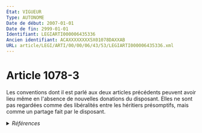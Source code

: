 ```yaml
---
État: VIGUEUR
Type: AUTONOME
Date de début: 2007-01-01
Date de fin: 2999-01-01
Identifiant: LEGIARTI000006435336
Ancien identifiant: ACAXXXXXXXX5X01078DAXXAB
URL: article/LEGI/ARTI/00/00/06/43/53/LEGIARTI000006435336.xml
---
```


<h1>Article 1078-3</h1>

Les conventions dont il est parlé aux deux articles précédents peuvent avoir
lieu même en l'absence de nouvelles donations du disposant. Elles ne sont pas
regardées comme des libéralités entre les héritiers présomptifs, mais comme un
partage fait par le disposant.


<details>
  <summary><em>Références</em></summary>

  <h2>Articles faisant référence à l'article</h2>
  
  <ul>
    <li>
      <a href="https://legal.tricoteuses.fr//redirection/LEGIARTI000006284843?vers=git&vers=legifrance">LOI n° 2006-728 du 23 juin 2006 portant réforme des successions et des libéralités - article 9 ENTIEREMENT_MODIF</a> MODIFICATION cible
    </li>
    <li>
      <a href="https://legal.tricoteuses.fr//redirection/LEGIARTI000006284855?vers=git&vers=legifrance">LOI n° 2006-728 du 23 juin 2006 portant réforme des successions et des libéralités - article 21 ENTIEREMENT_MODIF</a> MODIFICATION cible
    </li>
    <li>
      <a href="https://legal.tricoteuses.fr//redirection/LEGIARTI000006284857?vers=git&vers=legifrance">LOI n° 2006-728 du 23 juin 2006 portant réforme des successions et des libéralités - article 23 ENTIEREMENT_MODIF</a> MODIFICATION cible
    </li>
  </ul>
  
  <h2>Références faites par l'article</h2>
  
  <ul>
    <li>
      2006-06-23 MODIFICATION source <a href="https://legal.tricoteuses.fr//redirection/LEGIARTI000006284855?vers=git&vers=legifrance">LOI n° 2006-728 du 23 juin 2006 portant réforme des successions et des libéralités - article 21 ENTIEREMENT_MODIF</a>
    </li>
    <li>
      2006-06-23 MODIFICATION source <a href="https://legal.tricoteuses.fr//redirection/LEGIARTI000006284857?vers=git&vers=legifrance">LOI n° 2006-728 du 23 juin 2006 portant réforme des successions et des libéralités - article 23 ENTIEREMENT_MODIF</a>
    </li>
    <li>
      2006-06-23 MODIFICATION source <a href="https://legal.tricoteuses.fr//redirection/LEGIARTI000006284843?vers=git&vers=legifrance">LOI n° 2006-728 du 23 juin 2006 portant réforme des successions et des libéralités - article 9 ENTIEREMENT_MODIF</a>
    </li>
    <li>
      2999-01-01 TXT_ASSOCIE cible <a href="https://legal.tricoteuses.fr//redirection/LEGIARTI000006435767?vers=git&vers=legifrance">Code civil - article 1078-1 AUTONOME MODIFIE, en vigueur du 1972-01-01 au 1988-01-06</a>
    </li>
    <li>
      2999-01-01 TXT_ASSOCIE cible <a href="https://legal.tricoteuses.fr//redirection/LEGIARTI000006435333?vers=git&vers=legifrance">Code civil - article 1078-2 AUTONOME MODIFIE, en vigueur du 1972-01-01 au 2007-01-01</a>
    </li>
    <li>
      2999-01-01 CITATION cible <a href="https://legal.tricoteuses.fr//redirection/LEGIARTI000026292574?vers=git&vers=legifrance">Code général des impôts - article 776 A AUTONOME VIGUEUR, en vigueur depuis le 2012-08-17</a>
    </li>
  </ul>
</details>

